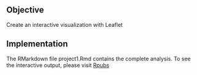 
## Objective

Create an interactive visualization with Leaflet

## Implementation
The RMarkdown file project1.Rmd contains the complete analysis. To see the interactive output, please visit [Rpubs](https://rpubs.com/janamejaya_chowdhary/323580)